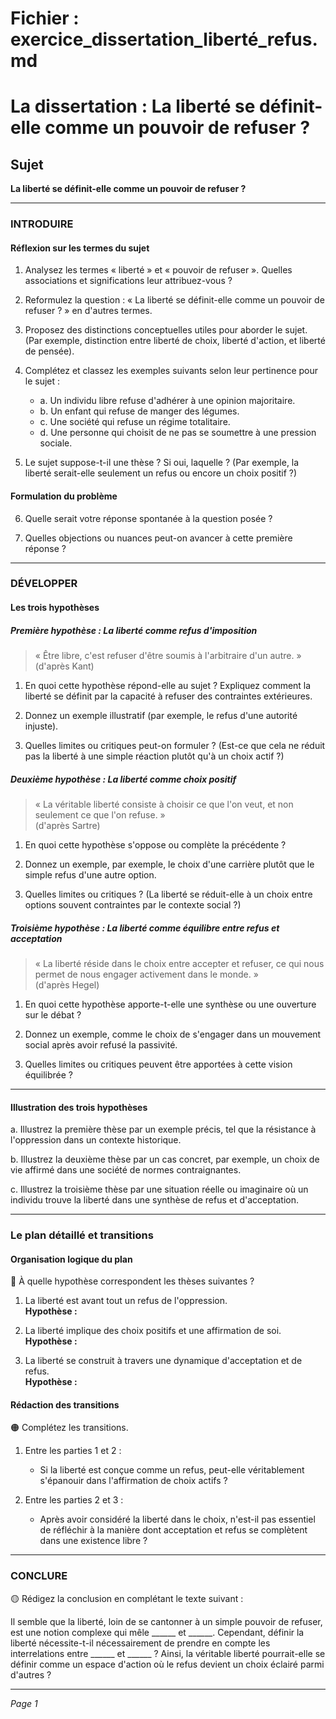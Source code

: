 # Fichier : exercice_dissertation_liberté_refus.md

# La dissertation : La liberté se définit-elle comme un pouvoir de refuser ?

## Sujet
**La liberté se définit-elle comme un pouvoir de refuser ?**

---

### INTRODUIRE

#### Réflexion sur les termes du sujet

1. Analysez les termes « liberté » et « pouvoir de refuser ». Quelles associations et significations leur attribuez-vous ?

2. Reformulez la question : « La liberté se définit-elle comme un pouvoir de refuser ? » en d'autres termes.

3. Proposez des distinctions conceptuelles utiles pour aborder le sujet. (Par exemple, distinction entre liberté de choix, liberté d'action, et liberté de pensée).

4. Complétez et classez les exemples suivants selon leur pertinence pour le sujet :
   - a. Un individu libre refuse d'adhérer à une opinion majoritaire.  
   - b. Un enfant qui refuse de manger des légumes.  
   - c. Une société qui refuse un régime totalitaire.  
   - d. Une personne qui choisit de ne pas se soumettre à une pression sociale.

5. Le sujet suppose-t-il une thèse ? Si oui, laquelle ? (Par exemple, la liberté serait-elle seulement un refus ou encore un choix positif ?)

#### Formulation du problème

6. Quelle serait votre réponse spontanée à la question posée ? 

7. Quelles objections ou nuances peut-on avancer à cette première réponse ? 

---

### DÉVELOPPER

#### Les trois hypothèses

##### Première hypothèse : La liberté comme refus d'imposition

> « Être libre, c'est refuser d'être soumis à l'arbitraire d'un autre. »  
> (d'après Kant)

1. En quoi cette hypothèse répond-elle au sujet ? Expliquez comment la liberté se définit par la capacité à refuser des contraintes extérieures.

2. Donnez un exemple illustratif (par exemple, le refus d'une autorité injuste).

3. Quelles limites ou critiques peut-on formuler ? (Est-ce que cela ne réduit pas la liberté à une simple réaction plutôt qu'à un choix actif ?)

##### Deuxième hypothèse : La liberté comme choix positif

> « La véritable liberté consiste à choisir ce que l'on veut, et non seulement ce que l'on refuse. »  
> (d'après Sartre)

1. En quoi cette hypothèse s'oppose ou complète la précédente ? 

2. Donnez un exemple, par exemple, le choix d'une carrière plutôt que le simple refus d'une autre option.

3. Quelles limites ou critiques ? (La liberté se réduit-elle à un choix entre options souvent contraintes par le contexte social ?)

##### Troisième hypothèse : La liberté comme équilibre entre refus et acceptation

> « La liberté réside dans le choix entre accepter et refuser, ce qui nous permet de nous engager activement dans le monde. »  
> (d'après Hegel)

1. En quoi cette hypothèse apporte-t-elle une synthèse ou une ouverture sur le débat ? 

2. Donnez un exemple, comme le choix de s'engager dans un mouvement social après avoir refusé la passivité.

3. Quelles limites ou critiques peuvent être apportées à cette vision équilibrée ?

---

#### Illustration des trois hypothèses

a. Illustrez la première thèse par un exemple précis, tel que la résistance à l'oppression dans un contexte historique.

b. Illustrez la deuxième thèse par un cas concret, par exemple, un choix de vie affirmé dans une société de normes contraignantes.

c. Illustrez la troisième thèse par une situation réelle ou imaginaire où un individu trouve la liberté dans une synthèse de refus et d'acceptation.

---

### Le plan détaillé et transitions

#### Organisation logique du plan

🔴 À quelle hypothèse correspondent les thèses suivantes ?

1. La liberté est avant tout un refus de l'oppression.  
   **Hypothèse :** 

2. La liberté implique des choix positifs et une affirmation de soi.  
   **Hypothèse :** 

3. La liberté se construit à travers une dynamique d'acceptation et de refus.  
   **Hypothèse :**

#### Rédaction des transitions

🟠 Complétez les transitions.

1. Entre les parties 1 et 2 :  
   - Si la liberté est conçue comme un refus, peut-elle véritablement s'épanouir dans l'affirmation de choix actifs ?

2. Entre les parties 2 et 3 :  
   - Après avoir considéré la liberté dans le choix, n'est-il pas essentiel de réfléchir à la manière dont acceptation et refus se complètent dans une existence libre ?

---

### CONCLURE

🟡 Rédigez la conclusion en complétant le texte suivant :

Il semble que la liberté, loin de se cantonner à un simple pouvoir de refuser, est une notion complexe qui mêle ______ et ______. Cependant, définir la liberté nécessite-t-il nécessairement de prendre en compte les interrelations entre ______ et ______ ? Ainsi, la véritable liberté pourrait-elle se définir comme un espace d'action où le refus devient un choix éclairé parmi d'autres ?  

--- 

*Page 1*